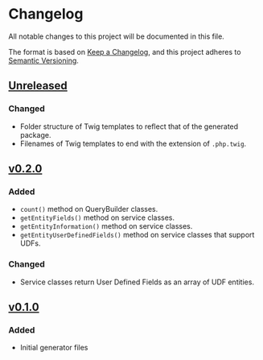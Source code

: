 # Changelog
All notable changes to this project will be documented in this file.

The format is based on [Keep a Changelog](https://keepachangelog.com/en/1.0.0/),
and this project adheres to [Semantic Versioning](https://semver.org/spec/v2.0.0.html).

## [Unreleased]

### Changed
- Folder structure of Twig templates to reflect that of the generated package.
- Filenames of Twig templates to end with the extension of `.php.twig`.


## [v0.2.0]

### Added
- `count()` method on QueryBuilder classes.
- `getEntityFields()` method on service classes.
- `getEntityInformation()` method on service classes.
- `getEntityUserDefinedFields()` method on service classes that support UDFs.

### Changed
- Service classes return User Defined Fields as an array of UDF entities.

## [v0.1.0]

### Added
- Initial generator files

[Unreleased]: https://github.com/Anteris-Dev/autotask-client-generator/compare/v0.2.0...HEAD
[v0.2.0]: https://github.com/Anteris-Dev/autotask-client-generator/compare/v0.1.0...v0.2.0
[v0.1.0]: https://github.com/Anteris-Dev/autotask-client-generator/releases/tag/v0.1.0
